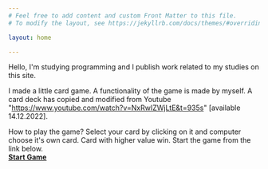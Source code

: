 ```yaml
---
# Feel free to add content and custom Front Matter to this file.
# To modify the layout, see https://jekyllrb.com/docs/themes/#overriding-theme-defaults

layout: home

---
```


Hello, I'm studying programming and I publish work related to my studies on this site. 

I made a little card game. A functionality of the game is made by myself. A card deck has copied and modified from Youtube "https://www.youtube.com/watch?v=NxRwIZWjLtE&t=935s" [available 14.12.2022].
  
How to play the game? Select your card by clicking on it and computer choose it's own card. Card with higher value win. Start the game from the link below.  
**[Start Game](/web/index.html)**

